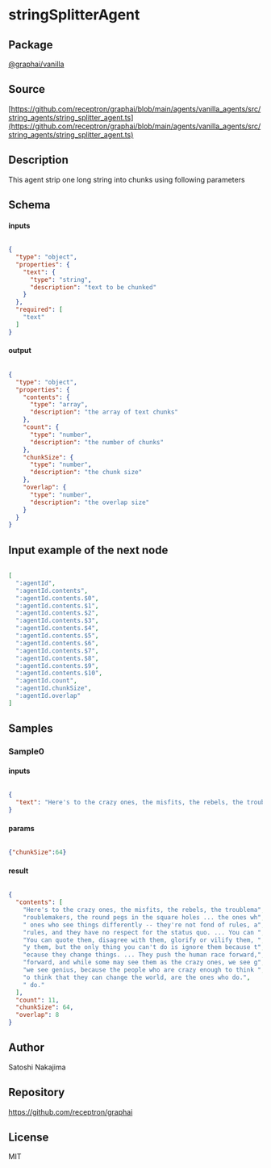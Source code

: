 # stringSplitterAgent

## Package
[@graphai/vanilla](https://www.npmjs.com/package/@graphai/vanilla)
## Source
[https://github.com/receptron/graphai/blob/main/agents/vanilla_agents/src/string_agents/string_splitter_agent.ts](https://github.com/receptron/graphai/blob/main/agents/vanilla_agents/src/string_agents/string_splitter_agent.ts)

## Description

This agent strip one long string into chunks using following parameters

## Schema

#### inputs

```json

{
  "type": "object",
  "properties": {
    "text": {
      "type": "string",
      "description": "text to be chunked"
    }
  },
  "required": [
    "text"
  ]
}

```

#### output

```json

{
  "type": "object",
  "properties": {
    "contents": {
      "type": "array",
      "description": "the array of text chunks"
    },
    "count": {
      "type": "number",
      "description": "the number of chunks"
    },
    "chunkSize": {
      "type": "number",
      "description": "the chunk size"
    },
    "overlap": {
      "type": "number",
      "description": "the overlap size"
    }
  }
}

```

## Input example of the next node

```json

[
  ":agentId",
  ":agentId.contents",
  ":agentId.contents.$0",
  ":agentId.contents.$1",
  ":agentId.contents.$2",
  ":agentId.contents.$3",
  ":agentId.contents.$4",
  ":agentId.contents.$5",
  ":agentId.contents.$6",
  ":agentId.contents.$7",
  ":agentId.contents.$8",
  ":agentId.contents.$9",
  ":agentId.contents.$10",
  ":agentId.count",
  ":agentId.chunkSize",
  ":agentId.overlap"
]

```

## Samples

### Sample0

#### inputs

```json

{
  "text": "Here's to the crazy ones, the misfits, the rebels, the troublemakers, the round pegs in the square holes ... the ones who see things differently -- they're not fond of rules, and they have no respect for the status quo. ... You can quote them, disagree with them, glorify or vilify them, but the only thing you can't do is ignore them because they change things. ... They push the human race forward, and while some may see them as the crazy ones, we see genius, because the people who are crazy enough to think that they can change the world, are the ones who do."
}

```

#### params

```json

{"chunkSize":64}

```

#### result

```json

{
  "contents": [
    "Here's to the crazy ones, the misfits, the rebels, the troublema",
    "roublemakers, the round pegs in the square holes ... the ones wh",
    " ones who see things differently -- they're not fond of rules, a",
    "rules, and they have no respect for the status quo. ... You can ",
    "You can quote them, disagree with them, glorify or vilify them, ",
    "y them, but the only thing you can't do is ignore them because t",
    "ecause they change things. ... They push the human race forward,",
    "forward, and while some may see them as the crazy ones, we see g",
    "we see genius, because the people who are crazy enough to think ",
    "o think that they can change the world, are the ones who do.",
    " do."
  ],
  "count": 11,
  "chunkSize": 64,
  "overlap": 8
}

```

## Author

Satoshi Nakajima

## Repository

https://github.com/receptron/graphai

## License

MIT

